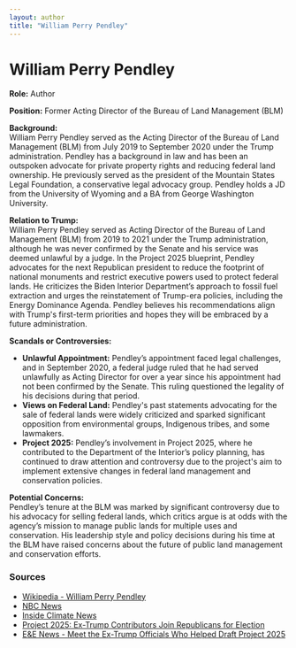```yaml
---
layout: author
title: "William Perry Pendley"
---
```


# William Perry Pendley

**Role:** Author

**Position:** Former Acting Director of the Bureau of Land Management (BLM)

**Background:**  
William Perry Pendley served as the Acting Director of the Bureau of Land Management (BLM) from July 2019 to September 2020 under the Trump administration. Pendley has a background in law and has been an outspoken advocate for private property rights and reducing federal land ownership. He previously served as the president of the Mountain States Legal Foundation, a conservative legal advocacy group. Pendley holds a JD from the University of Wyoming and a BA from George Washington University.

**Relation to Trump:**  
William Perry Pendley served as Acting Director of the Bureau of Land Management (BLM) from 2019 to 2021 under the Trump administration, although he was never confirmed by the Senate and his service was deemed unlawful by a judge. In the Project 2025 blueprint, Pendley advocates for the next Republican president to reduce the footprint of national monuments and restrict executive powers used to protect federal lands. He criticizes the Biden Interior Department’s approach to fossil fuel extraction and urges the reinstatement of Trump-era policies, including the Energy Dominance Agenda. Pendley believes his recommendations align with Trump's first-term priorities and hopes they will be embraced by a future administration.

**Scandals or Controversies:**  
- **Unlawful Appointment:** Pendley’s appointment faced legal challenges, and in September 2020, a federal judge ruled that he had served unlawfully as Acting Director for over a year since his appointment had not been confirmed by the Senate. This ruling questioned the legality of his decisions during that period.
- **Views on Federal Land:** Pendley's past statements advocating for the sale of federal lands were widely criticized and sparked significant opposition from environmental groups, Indigenous tribes, and some lawmakers.
- **Project 2025:** Pendley’s involvement in Project 2025, where he contributed to the Department of the Interior’s policy planning, has continued to draw attention and controversy due to the project's aim to implement extensive changes in federal land management and conservation policies.

**Potential Concerns:**  
Pendley’s tenure at the BLM was marked by significant controversy due to his advocacy for selling federal lands, which critics argue is at odds with the agency’s mission to manage public lands for multiple uses and conservation. His leadership style and policy decisions during his time at the BLM have raised concerns about the future of public land management and conservation efforts.

### Sources
- [Wikipedia - William Perry Pendley](https://en.wikipedia.org/wiki/William_Perry_Pendley)
- [NBC News](https://www.nbcnews.com)
- [Inside Climate News](https://insideclimatenews.org)
- [Project 2025: Ex-Trump Contributors Join Republicans for Election](https://www.newsweek.com/project-2025-ex-trump-contributors-republicans-election-1922933)
- [E&E News - Meet the Ex-Trump Officials Who Helped Draft Project 2025](https://www.eenews.net/articles/meet-the-ex-trump-officials-who-helped-draft-project-2025/)
